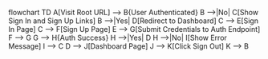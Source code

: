 flowchart TD
A[Visit Root URL] --> B{User Authenticated}
B -->|No| C[Show Sign In and Sign Up Links]
B -->|Yes| D[Redirect to Dashboard]
C --> E[Sign In Page]
C --> F[Sign Up Page]
E --> G[Submit Credentials to Auth Endpoint]
F --> G
G --> H{Auth Success}
H -->|Yes| D
H -->|No| I[Show Error Message]
I --> C
D --> J[Dashboard Page]
J --> K[Click Sign Out]
K --> B